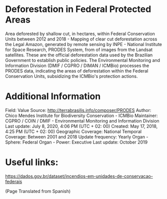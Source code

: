 # Deforestation in Federal Protected Areas

Area deforested by shallow cut, in hectares, within Federal Conservation Units between 2012 and 2018 - Mapping of clear cut deforestation across the Legal Amazon, generated by remote sensing by INPE - National Institute for Space Research, PRODES System, from of images from the Landsat satellites. These are the official deforestation data used by the Brazilian Government to establish public policies. The Environmental Monitoring and Information Division (DMIF / CGPRO / DIMAN / ICMBio) processes the PRODES data, indicating the areas of deforestation within the Federal Conservation Units, subsidizing the ICMBio's protection actions.

# Additional Information

Field: Value
Source: http://terrabrasilis.info/composer/PRODES
Author: Chico Mendes Institute for Biodiversity Conservation - ICMBio
Maintainer: CGPRO / COIN / DMIF - Environmental Monitoring and Information Division
Last update: July 8, 2020, 4:06 PM (UTC + 02: 00)
Created: May 17, 2018, 4:25 PM (UTC + 02: 00)
Geographic Coverage: National
Temporal Coverage: Between 2001 and 2018
Update frequency: Yearly
Organ - Sphere: Federal
Organ - Power: Executive
Last update: October 2019

# Useful links:

https://dados.gov.br/dataset/incendios-em-unidades-de-conservacao-federais

(Page Translated from Spanish)
